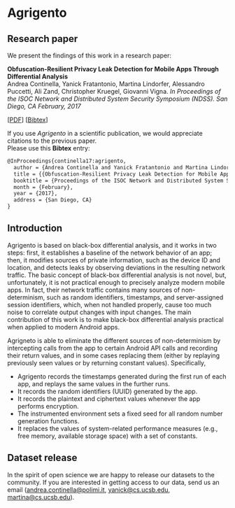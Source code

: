 # Agrigento

## Research paper

We present the findings of this work in a research paper:

**Obfuscation-Resilient Privacy Leak Detection for Mobile Apps Through Differential Analysis**  
Andrea Continella, Yanick Fratantonio, Martina Lindorfer, Alessandro Puccetti, Ali Zand, Christopher Kruegel, Giovanni Vigna.
*In Proceedings of the ISOC Network and Distributed System Security Symposium (NDSS). San Diego, CA February, 2017*

[[PDF](http://cs.ucsb.edu/~yanick/publications/2017_ndss_agrigento.pdf)]
[[Bibtex](http://cs.ucsb.edu/~yanick/publications/2017_ndss_agrigento.bib)]

If you use *Agrigento* in a scientific publication, we would appreciate citations to the previous paper.  
Please use this **Bibtex** entry:
``` tex
@InProceedings{continella17:agrigento,
  author = {Andrea Continella and Yanick Fratantonio and Martina Lindorfer and Alessandro Puccetti and Ali Zand and Christopher Kruegel and Giovanni Vigna},
  title = {{Obfuscation-Resilient Privacy Leak Detection for Mobile Apps Through Differential Analysis}},
  booktitle = {Proceedings of the ISOC Network and Distributed System Security Symposium (NDSS)},
  month = {February},
  year = {2017},
  address = {San Diego, CA}
}
```

## Introduction

Agrigento is based on black-box differential analysis, and it works in two steps: first, it establishes a baseline of the network behavior of an app; then, it modifies sources of private information, such as the device ID and location, and detects leaks by observing deviations in the resulting network traffic. The basic concept of black-box differential analysis is not novel, but, unfortunately, it is not practical enough to precisely analyze modern mobile apps. In fact, their network traffic contains many sources of non-determinism, such as random identifiers, timestamps, and server-assigned session identifiers, which, when not handled properly, cause too much noise to correlate output changes with input changes.
The main contribution of this work is to make black-box differential analysis practical when applied to modern Android apps.

Agrigneto is able to eliminate the different sources of non-determinism by intercepting calls from the app to certain Android API calls and recording their return values, and in
some cases replacing them (either by replaying previously seen values or by returning constant values). Specifically, 

* Agrigento records the timestamps generated during the first run of each app, and replays the same values in the further runs.
* It records the random identifiers (UUID) generated by the app.
* It records the plaintext and ciphertext values whenever the app performs encryption.
* The instrumented environment sets a fixed seed for all random number generation functions.
* It replaces the values of system-related performance measures (e.g., free memory, available storage space) with a set of constants.

## Dataset release

In the spirit of open science we are happy to release our datasets to the community. If you are interested in getting access to our data, send us an email ([andrea.continella@polimi.it](mailto:andrea.continella@polimi.it), [yanick@cs.ucsb.edu](mailto:yanick@cs.ucsb.edu), [martina@cs.ucsb.edu](mailto:martina@cs.ucsb.edu)).

